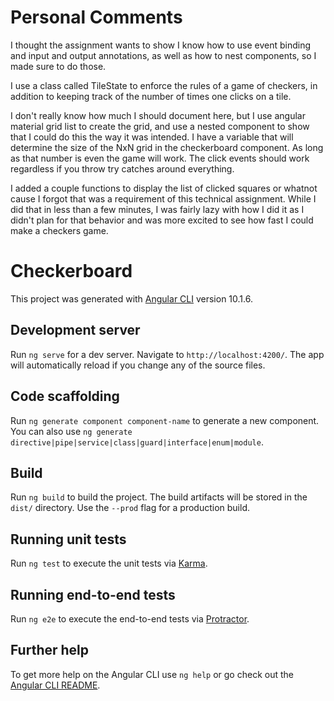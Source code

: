 # Personal Comments

I thought the assignment wants to show I know how to use event binding and input and output annotations, as well as how to nest components, so I made sure to do those.

I use a class called TileState to enforce the rules of a game of checkers, in addition to keeping track of the number of times one clicks on a tile.

I don't really know how much I should document here, but I use angular material grid list to create the grid, and use a nested component to show that I could do this the way it was intended. I have a variable that will determine the size of the NxN grid in the checkerboard component. As long as that number is even the game will work. The click events should work regardless if you throw try catches around everything.

I added a couple functions to display the list of clicked squares or whatnot cause I forgot that was a requirement of this technical assignment. While I did that in less than a few minutes, I was fairly lazy with how I did it as I didn't plan for that behavior and was more excited to see how fast I could make a checkers game.

# Checkerboard

This project was generated with [Angular CLI](https://github.com/angular/angular-cli) version 10.1.6.

## Development server

Run `ng serve` for a dev server. Navigate to `http://localhost:4200/`. The app will automatically reload if you change any of the source files.

## Code scaffolding

Run `ng generate component component-name` to generate a new component. You can also use `ng generate directive|pipe|service|class|guard|interface|enum|module`.

## Build

Run `ng build` to build the project. The build artifacts will be stored in the `dist/` directory. Use the `--prod` flag for a production build.

## Running unit tests

Run `ng test` to execute the unit tests via [Karma](https://karma-runner.github.io).

## Running end-to-end tests

Run `ng e2e` to execute the end-to-end tests via [Protractor](http://www.protractortest.org/).

## Further help

To get more help on the Angular CLI use `ng help` or go check out the [Angular CLI README](https://github.com/angular/angular-cli/blob/master/README.md).
